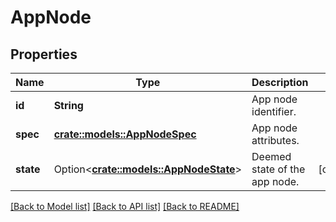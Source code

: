# AppNode

## Properties

Name | Type | Description | Notes
------------ | ------------- | ------------- | -------------
**id** | **String** | App node identifier. | 
**spec** | [**crate::models::AppNodeSpec**](.md) | App node attributes. | 
**state** | Option<[**crate::models::AppNodeState**](.md)> | Deemed state of the app node. | [optional]


[[Back to Model list]](../README.md#documentation-for-models) [[Back to API list]](../README.md#documentation-for-api-endpoints) [[Back to README]](../README.md)

